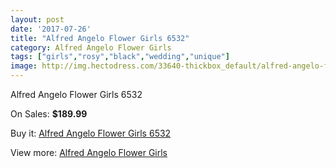 ```yaml
---
layout: post
date: '2017-07-26'
title: "Alfred Angelo Flower Girls 6532"
category: Alfred Angelo Flower Girls
tags: ["girls","rosy","black","wedding","unique"]
image: http://img.hectodress.com/33640-thickbox_default/alfred-angelo-flower-girls-6532.jpg
---
```

Alfred Angelo Flower Girls 6532

On Sales: **$189.99**
<a href="https://www.hectodress.com/alfred-angelo-flower-girls/15533-alfred-angelo-flower-girls-6532.html"><amp-img layout="responsive" width="600" height="600" src="//img.hectodress.com/33640-thickbox_default/alfred-angelo-flower-girls-6532.jpg" alt="Alfred Angelo Flower Girls 6532 0" /></a>
<a href="https://www.hectodress.com/alfred-angelo-flower-girls/15533-alfred-angelo-flower-girls-6532.html"><amp-img layout="responsive" width="600" height="600" src="//img.hectodress.com/33641-thickbox_default/alfred-angelo-flower-girls-6532.jpg" alt="Alfred Angelo Flower Girls 6532 1" /></a>

Buy it: [Alfred Angelo Flower Girls 6532](https://www.hectodress.com/alfred-angelo-flower-girls/15533-alfred-angelo-flower-girls-6532.html "Alfred Angelo Flower Girls 6532")

View more: [Alfred Angelo Flower Girls](https://www.hectodress.com/281-alfred-angelo-flower-girls "Alfred Angelo Flower Girls")